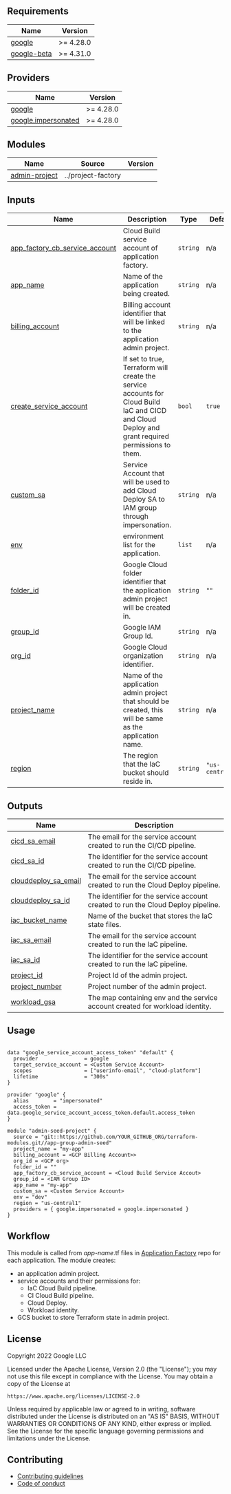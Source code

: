 <!-- BEGIN_TF_DOCS -->
## Requirements

| Name | Version |
|------|---------|
| <a name="requirement_google"></a> [google](#requirement\_google) | >= 4.28.0 |
| <a name="requirement_google-beta"></a> [google-beta](#requirement\_google-beta) | >= 4.31.0 |

## Providers

| Name | Version |
|------|---------|
| <a name="provider_google"></a> [google](#provider\_google) | >= 4.28.0 |
| <a name="provider_google.impersonated"></a> [google.impersonated](#provider\_google.impersonated) | >= 4.28.0 |

## Modules

| Name | Source              | Version |
|------|---------------------|---------|
| <a name="module_admin-project"></a> [admin-project](#module\_admin-project) | ../project-factory |

## Inputs

| Name | Description | Type | Default | Required |
|------|-------------|------|---------|:--------:|
| <a name="input_app_factory_cb_service_account"></a> [app\_factory\_cb\_service\_account](#input\_app\_factory\_cb\_service\_account) | Cloud Build service account of application factory. | `string` | n/a | yes |
| <a name="input_app_name"></a> [app\_name](#input\_app\_name) | Name of the application being created. | `string` | n/a | yes |
| <a name="input_billing_account"></a> [billing\_account](#input\_billing\_account) | Billing account identifier that will be linked to the application admin project. | `string` | n/a | yes |
| <a name="input_create_service_account"></a> [create\_service\_account](#input\_create\_service\_account) | If set to true, Terraform will create the service accounts for Cloud Build IaC and CICD and Cloud Deploy and grant required permissions to them. | `bool` | `true` | no |
| <a name="input_custom_sa"></a> [custom\_sa](#input\_custom\_sa) | Service Account that will be used to add Cloud Deploy SA to IAM group through impersonation. | `string` | n/a | yes |
| <a name="input_env"></a> [env](#input\_env) | environment list for the application. | `list` | n/a | yes |
| <a name="input_folder_id"></a> [folder\_id](#input\_folder\_id) | Google Cloud folder identifier that the application admin project will be created in. | `string` | `""` | no |
| <a name="input_group_id"></a> [group\_id](#input\_group\_id) | Google IAM Group Id. | `string` | n/a | yes |
| <a name="input_org_id"></a> [org\_id](#input\_org\_id) | Google Cloud organization identifier. | `string` | n/a | yes |
| <a name="input_project_name"></a> [project\_name](#input\_project\_name) | Name of the application admin project that should be created, this will be same as the application name. | `string` | n/a | yes |
| <a name="input_region"></a> [region](#input\_region) | The region that the IaC bucket should reside in. | `string` | `"us-central1"` | no |

## Outputs

| Name | Description                                                                      |
|------|----------------------------------------------------------------------------------|
| <a name="output_cicd_sa_email"></a> [cicd\_sa\_email](#output\_cicd\_sa\_email) | The email for the service account created to run the CI/CD pipeline.             |
| <a name="output_cicd_sa_id"></a> [cicd\_sa\_id](#output\_cicd\_sa\_id) | The identifier for the service account created to run the CI/CD pipeline.        |
| <a name="output_clouddeploy_sa_email"></a> [clouddeploy\_sa\_email](#output\_clouddeploy\_sa\_email) | The email for the service account created to run the Cloud Deploy pipeline.      |
| <a name="output_clouddeploy_sa_id"></a> [clouddeploy\_sa\_id](#output\_clouddeploy\_sa\_id) | The identifier for the service account created to run the Cloud Deploy pipeline. |
| <a name="output_iac_bucket_name"></a> [iac\_bucket\_name](#output\_iac\_bucket\_name) | Name of the bucket that stores the IaC state files.                              |
| <a name="output_iac_sa_email"></a> [iac\_sa\_email](#output\_iac\_sa\_email) | The email for the service account created to run the IaC pipeline.               |
| <a name="output_iac_sa_id"></a> [iac\_sa\_id](#output\_iac\_sa\_id) | The identifier for the service account created to run the IaC pipeline.          |
| <a name="output_project_id"></a> [project\_id](#output\_project\_id) | Project Id of the admin project.                                                 |
| <a name="output_project_number"></a> [project\_number](#output\_project\_number) | Project number of the admin project.                                             |
| <a name="output_workload_gsa"></a> [workload\_gsa](#output\_workload\_gsa) | The map containing env and the service account created for workload identity.    |

## Usage

```hcl

data "google_service_account_access_token" "default" {
  provider               = google
  target_service_account = <Custom Service Account>
  scopes                 = ["userinfo-email", "cloud-platform"]
  lifetime               = "300s"
}

provider "google" {
  alias        = "impersonated"
  access_token = data.google_service_account_access_token.default.access_token
}

module "admin-seed-project" {
  source = "git::https://github.com/YOUR_GITHUB_ORG/terraform-modules.git//app-group-admin-seed"
  project_name = "my-app"
  billing_account = <GCP Billing Account>>
  org_id = <GCP org>
  folder_id = ""
  app_factory_cb_service_account = <Cloud Build Service Accout>
  group_id = <IAM Group ID>
  app_name = "my-app"
  custom_sa = <Custom Service Account>
  env = "dev"
  region = "us-central1"
  providers = { google.impersonated = google.impersonated }
}
```

## Workflow
This module is called from _app-name_.tf files in [Application Factory][application-factory] repo for each application. The module creates:
- an application admin project.
- service accounts and their permissions for:
  - IaC Cloud Build pipeline.
  - CI Cloud Build pipeline.
  - Cloud Deploy.
  - Workload identity.
- GCS bucket to store Terraform state in admin project.

## License

Copyright 2022 Google LLC

Licensed under the Apache License, Version 2.0 (the "License");
you may not use this file except in compliance with the License.
You may obtain a copy of the License at

    https://www.apache.org/licenses/LICENSE-2.0

Unless required by applicable law or agreed to in writing, software
distributed under the License is distributed on an "AS IS" BASIS,
WITHOUT WARRANTIES OR CONDITIONS OF ANY KIND, either express or implied.
See the License for the specific language governing permissions and
limitations under the License.

## Contributing

*   [Contributing guidelines][contributing-guidelines]
*   [Code of conduct][code-of-conduct]

<!-- LINKS: https://www.markdownguide.org/basic-syntax/#reference-style-links -->

[contributing-guidelines]: CONTRIBUTING.md
[code-of-conduct]: code-of-conduct.md
<!-- END_TF_DOCS -->

[application-factory]: ../../app-factory-template/README.md
